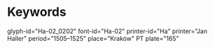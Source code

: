 # Keywords
glyph-id="Ha-02_0202"
font-id="Ha-02"
printer-id="Ha"
printer="Jan Haller"
period="1505–1525"
place="Kraków"
PT plate="165"
